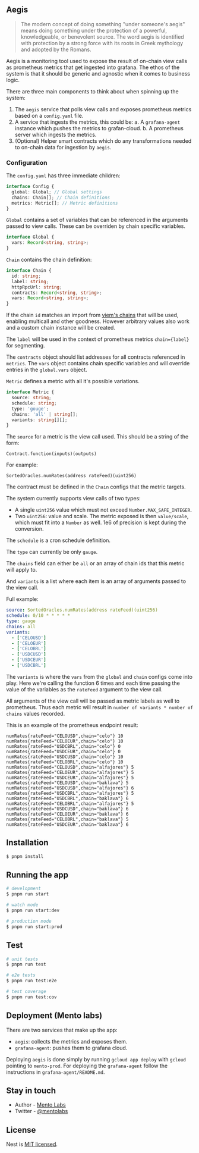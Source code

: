 ## Aegis

> The modern concept of doing something "under someone's aegis" means doing something under the protection of a powerful, knowledgeable, or benevolent source. The word aegis is identified with protection by a strong force with its roots in Greek mythology and adopted by the Romans.

Aegis is a monitoring tool used to expose the result of on-chain view calls as prometheus metrics that get ingested into grafana.
The ethos of the system is that it should be generic and agnostic when it comes to business logic.

There are three main components to think about when spinning up the system:

1. The `aegis` service that polls view calls and exposes prometheus metrics based on a `config.yaml` file.
2. A service that ingests the metrics, this could be:
   a. A `grafana-agent` instance which pushes the metrics to grafan-cloud.
   b. A prometheus server which ingests the metrics.
3. (Optional) Helper smart contracts which do any transformations needed to on-chain data for ingestion by `aegis`.

### Configuration

The `config.yaml` has three immediate children:

```typescript
interface Config {
  global: Global; // Global settings
  chains: Chain[]; // Chain definitions
  metrics: Metric[]; // Metric definitions
}
```

`Global` contains a set of variables that can be referenced in the arguments passed to view calls. These can be overriden by chain specific variables.

```typescript
interface Global {
  vars: Record<string, string>;
}
```

`Chain` contains the chain definition:

```typescript
interface Chain {
  id: string;
  label: string;
  httpRpcUrl: string;
  contracts: Record<string, string>;
  vars: Record<string, string>;
}
```

If the chain `id` matches an import from [viem's chains](https://viem.sh/docs/clients/chains.html) that will be used, enabling multicall and other goodness.
However arbitrary values also work and a custom chain instance will be created.

The `label` will be used in the context of prometheus metrics `chain={label}` for segmenting.

The `contracts` object should list addresses for all contracts referenced in `metrics`.
The `vars` object contains chain specific variables and will override entries in the `global.vars` object.

`Metric` defines a metric with all it's possible variations.

```typescript
interface Metric {
  source: string;
  schedule: string;
  type: 'gouge';
  chains: 'all' | string[];
  variants: string[][];
}
```

The `source` for a metric is the view call used. This should be a string of the form:

```
Contract.function(inputs)(outputs)
```

For example:

```
SortedOracles.numRates(address rateFeed)(uint256)
```

The contract must be defined in the `Chain` configs that the metric targets.

The system currently supports view calls of two types:

- A single `uint256` value which must not exceed `Number.MAX_SAFE_INTEGER`.
- Two `uint256`: value and scale. The metric exposed is then `value/scale`, which must fit into a `Number` as well. 1e6 of precision is kept during the conversion.

The `schedule` is a cron schedule definition.

The `type` can currently be only `gauge`.

The `chains` field can either be `all` or an array of chain ids that this metric will apply to.

And `variants` is a list where each item is an array of arguments passed to the view call.

Full example:

```yaml
source: SortedOracles.numRates(address rateFeed)(uint256)
schedule: 0/10 * * * * *
type: gauge
chains: all
variants:
  - ['CELOUSD']
  - ['CELOEUR']
  - ['CELOBRL']
  - ['USDCUSD']
  - ['USDCEUR']
  - ['USDCBRL']
```

The `variants` is where the `vars` from the `global` and `chain` configs come into play.
Here we're calling the function 6 times and each time passing the value of the variables as the `rateFeed` argument to the view call.

All arguments of the view call will be passed as metric labels as well to prometheus.
Thus each metric will result in `number of variants * number of chains` values recorded.

This is an example of the prometheus endpoint result:

```
numRates{rateFeed="CELOUSD",chain="celo"} 10
numRates{rateFeed="CELOEUR",chain="celo"} 10
numRates{rateFeed="USDCBRL",chain="celo"} 0
numRates{rateFeed="USDCEUR",chain="celo"} 0
numRates{rateFeed="USDCUSD",chain="celo"} 10
numRates{rateFeed="CELOBRL",chain="celo"} 10
numRates{rateFeed="CELOUSD",chain="alfajores"} 5
numRates{rateFeed="CELOEUR",chain="alfajores"} 5
numRates{rateFeed="USDCEUR",chain="alfajores"} 5
numRates{rateFeed="CELOUSD",chain="baklava"} 5
numRates{rateFeed="USDCUSD",chain="alfajores"} 6
numRates{rateFeed="USDCBRL",chain="alfajores"} 5
numRates{rateFeed="USDCBRL",chain="baklava"} 6
numRates{rateFeed="CELOBRL",chain="alfajores"} 5
numRates{rateFeed="USDCUSD",chain="baklava"} 6
numRates{rateFeed="CELOEUR",chain="baklava"} 6
numRates{rateFeed="CELOBRL",chain="baklava"} 5
numRates{rateFeed="USDCEUR",chain="baklava"} 6
```

## Installation

```bash
$ pnpm install
```

## Running the app

```bash
# development
$ pnpm run start

# watch mode
$ pnpm run start:dev

# production mode
$ pnpm run start:prod
```

## Test

```bash
# unit tests
$ pnpm run test

# e2e tests
$ pnpm run test:e2e

# test coverage
$ pnpm run test:cov
```

## Deployment (Mento labs)

There are two services that make up the app:

- `aegis`: collects the metrics and exposes them.
- `grafana-agent`: pushes them to grafana cloud.

Deploying `aegis` is done simply by running `gcloud app deploy` with `gcloud` pointing to `mento-prod`.
For deploying the `grafana-agent` follow the instructions in `grafana-agent/README.md`.

## Stay in touch

- Author - [Mento Labs](https://mentolabs.xyz)
- Twitter - [@mentolabs](https://twitter.com/mentolabs)

## License

Nest is [MIT licensed](LICENSE).
